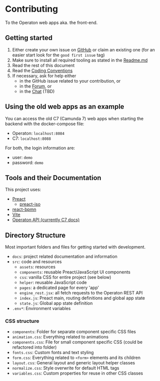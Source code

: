 # Contributing

To the Operaton web apps aka. the front-end.

## Getting started

1. Either create your own issue on [GitHub](https://github.com/operaton) or claim an existing one (for an
   easier start look for the `good first issue` tag)
2. Make sure to install all required tooling as stated in
   the [Readme.md](/README.md)
3. Read the rest of this document
4. Read the [Coding Conventions](Coding%20Conventions.md)
5. If necessary, ask for help either
   - in the GitHub issue related to your contribution, or
   - in the [Forum](https://forum.operaton.org), or
   - in the [Chat](https://chat.operaton.org) (TBD)

## Using the old web apps as an example

You can access the old C7 (Camunda 7) web apps when starting the backend with the 
docker-compose file:

- Operaton: `localhost:8084`
- C7: `localhost:8088`

For both, the login information are:

- user: `demo`
- password: `demo`

## Tools and their Documentation

This project uses:

- [Preact](https://preactjs.com/guide/v10/getting-started)
    - [preact-iso](https://github.com/preactjs/preact-iso)
- [react-bpmn](https://github.com/bpmn-io/react-bpmn)
- [Vite](https://vite.dev/guide/)
- [Operaton API (currently C7 docs)](https://docs.camunda.org/rest/camunda-bpm-platform/7.22/#)

## Directory Structure

Most important folders and files for getting started with development.

- `docs`: project related documentation and information
- `src`: code and resources
    - `assets`: resources
    - `components`: reusable Preact/JavaScript UI components
    - `css`: vanilla CSS for entire project (see below)
    - `helper`: reusable JavaScript code
    - `pages`: a dedicated page for every 'app'
    - `engine_rest.jsx`: all fetch requests to the Operaton REST API
    - `index.js`: Preact main, routing definitions and global app state
    - `state.js`: Global app state definition
- `.env*`: Environment variables

### CSS structure

- `components`: Folder for separate component specific CSS files
- `animation.css`: Everything related to animations
- `components.css`: File for small component specific CSS (could be refactored
  into folder)
- `fonts.css`: Custom fonts and text styling
- `form.css`: Everything related to `<form>` elements and its children
- `layout.css`: General layout and generic layout helper classes
- `normalize.css`: Style overwrite for default HTML tags
- `variables.css`: Custom properties for reuse in other CSS classes 